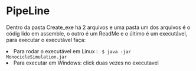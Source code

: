 # PipeLine

  Dentro da pasta Create_exe há 2 arquivos e uma pasta um dos arquivos é o códig lido em assemble, o outro é um ReadMe e
  o último é um executável, para executar o executável faça:
  
  <li>
    Para rodar o executável em Linux : 
  <code> $ java -jar MonocicleSimulation.jar</code>
  </li>
  <li>
    Para executar em Windows:
    click duas vezes no executavel
  </li>

